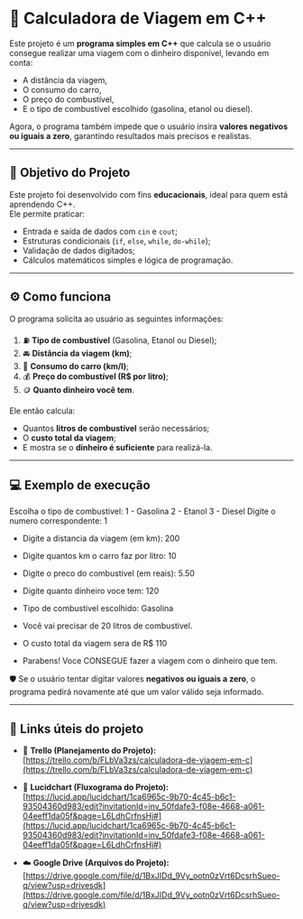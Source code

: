 # 🚗 Calculadora de Viagem em C++

Este projeto é um **programa simples em C++** que calcula se o usuário consegue realizar uma viagem com o dinheiro disponível, levando em conta:
- A distância da viagem,  
- O consumo do carro,  
- O preço do combustível,  
- E o tipo de combustível escolhido (gasolina, etanol ou diesel).

Agora, o programa também impede que o usuário insira **valores negativos ou iguais a zero**, garantindo resultados mais precisos e realistas.

---

## 🧠 Objetivo do Projeto

Este projeto foi desenvolvido com fins **educacionais**, ideal para quem está aprendendo C++.  
Ele permite praticar:
- Entrada e saída de dados com `cin` e `cout`;
- Estruturas condicionais (`if`, `else`, `while`, `do-while`);
- Validação de dados digitados;
- Cálculos matemáticos simples e lógica de programação.

---

## ⚙️ Como funciona

O programa solicita ao usuário as seguintes informações:

1. ⛽ **Tipo de combustível** (Gasolina, Etanol ou Diesel);  
2. 🚘 **Distância da viagem (km)**;  
3. 🧮 **Consumo do carro (km/l)**;  
4. 💰 **Preço do combustível (R$ por litro)**;  
5. 🪙 **Quanto dinheiro você tem**.

Ele então calcula:
- Quantos **litros de combustível** serão necessários;  
- O **custo total da viagem**;  
- E mostra se o **dinheiro é suficiente** para realizá-la.

---

## 💻 Exemplo de execução

Escolha o tipo de combustivel:
1 - Gasolina
2 - Etanol
3 - Diesel
Digite o numero correspondente: 1

- Digite a distancia da viagem (em km): 200
- Digite quantos km o carro faz por litro: 10
- Digite o preco do combustivel (em reais): 5.50
- Digite quanto dinheiro voce tem: 120

- Tipo de combustivel escolhido: Gasolina
- Você vai precisar de 20 litros de combustivel.
- O custo total da viagem sera de R$ 110
- Parabens! Voce CONSEGUE fazer a viagem com o dinheiro que tem.


🛡️ Se o usuário tentar digitar valores **negativos ou iguais a zero**, o programa pedirá novamente até que um valor válido seja informado.

---

## 🔗 Links úteis do projeto

- 🧭 **Trello (Planejamento do Projeto):**  
  [https://trello.com/b/FLbVa3zs/calculadora-de-viagem-em-c](https://trello.com/b/FLbVa3zs/calculadora-de-viagem-em-c)

- 🧩 **Lucidchart (Fluxograma do Projeto):**  
  [https://lucid.app/lucidchart/1ca6965c-9b70-4c45-b6c1-93504360d983/edit?invitationId=inv_50fdafe3-f08e-4668-a061-04eeff1da05f&page=L6LdhCrfnsHj#](https://lucid.app/lucidchart/1ca6965c-9b70-4c45-b6c1-93504360d983/edit?invitationId=inv_50fdafe3-f08e-4668-a061-04eeff1da05f&page=L6LdhCrfnsHj#)

- ☁️ **Google Drive (Arquivos do Projeto):**  
  [https://drive.google.com/file/d/1BxJIDd_9Vy_ootn0zVrt6DcsrhSueo-q/view?usp=drivesdk](https://drive.google.com/file/d/1BxJIDd_9Vy_ootn0zVrt6DcsrhSueo-q/view?usp=drivesdk)
